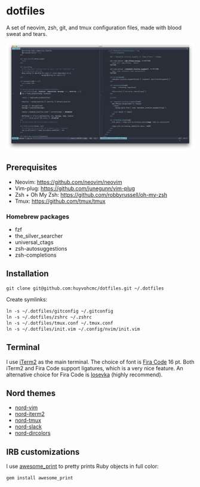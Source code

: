 # dotfiles
A set of neovim, zsh, git, and tmux configuration files, made with blood sweat and tears.

![terminal](terminal.png)

## Prerequisites

- Neovim: https://github.com/neovim/neovim
- Vim-plug: https://github.com/junegunn/vim-plug
- Zsh + Oh My Zsh: https://github.com/robbyrussell/oh-my-zsh
- Tmux: https://github.com/tmux/tmux

### Homebrew packages

- fzf
- the_silver_searcher
- universal_ctags
- zsh-autosuggestions
- zsh-completions

## Installation

```
git clone git@github.com:huyvohcmc/dotfiles.git ~/.dotfiles
```

Create symlinks:

```
ln -s ~/.dotfiles/gitconfig ~/.gitconfig
ln -s ~/.dotfiles/zshrc ~/.zshrc
ln -s ~/.dotfiles/tmux.conf ~/.tmux.conf
ln -s ~/.dotfiles/init.vim ~/.config/nvim/init.vim
```

## Terminal

I use [iTerm2](https://www.iterm2.com/) as the main terminal. The choice of font is [Fira Code](https://github.com/tonsky/FiraCode) 16 pt. Both iTerm2 and Fira Code support ligatures, which is a very nice feature. An alternative choice for Fira Code is [Iosevka](https://github.com/be5invis/Iosevka) (highly recommend).

## Nord themes

- [nord-vim](https://github.com/arcticicestudio/nord-vim)
- [nord-iterm2](https://github.com/arcticicestudio/nord-iterm2)
- [nord-tmux](https://github.com/arcticicestudio/nord-tmux)
- [nord-slack](https://github.com/arcticicestudio/nord-slack)
- [nord-dircolors](https://github.com/arcticicestudio/nord-dircolors)

## IRB customizations

I use [awesome_print](https://github.com/awesome-print/awesome_print) to pretty prints Ruby objects in full color:

```
gem install awesome_print
```
